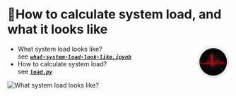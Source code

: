 # 🚦How to calculate system load, and what it looks like

<img src="system-load-icon.png" align="right" width="15%" >

- What system load looks like?  
    see [**_`what-system-load-look-like.ipynb`_**](what-system-load-look-like.ipynb)
- How to calculate system load?  
    see [**_`load.py`_**](load.py)

![What system load looks like?](https://user-images.githubusercontent.com/1063891/77147814-229e6c80-6ac9-11ea-931a-b198395c52a9.png)
